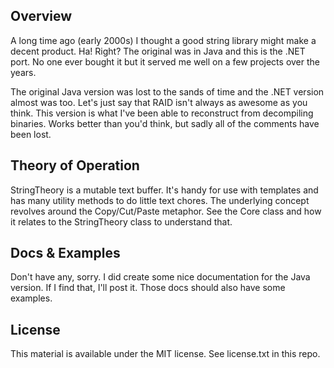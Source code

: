 Overview
---------
A long time ago (early 2000s) I thought a good string library might make a decent product. Ha! Right? The original was in Java and this is the .NET port. No one ever bought it but it served me well on a few projects over the years.

The original Java version was lost to the sands of time and the .NET version almost was too. Let's just say that RAID isn't always as awesome as you think. This version is what I've been able to reconstruct from decompiling binaries. Works better than you'd think, but sadly all of the comments have been lost.

Theory of Operation
--------------------
StringTheory is a mutable text buffer. It's handy for use with templates and has many utility methods to do little text chores. The underlying concept revolves around the Copy/Cut/Paste metaphor. See the Core class and how it relates to the StringTheory class to understand that.

Docs & Examples
----------------
Don't have any, sorry. I did create some nice documentation for the Java version. If I find that, I'll post it. Those docs should also have some examples.

License
--------
This material is available under the MIT license. See license.txt in this repo.

